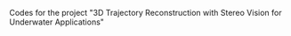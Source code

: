 Codes for the project "3D Trajectory Reconstruction with Stereo Vision for Underwater Applications"
